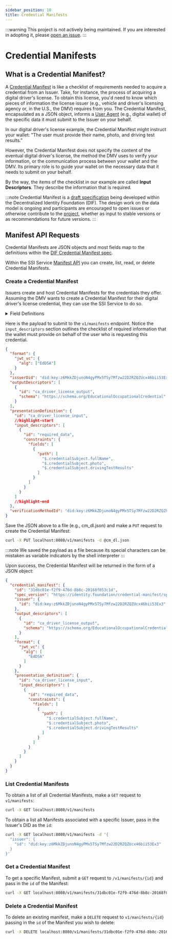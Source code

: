 ```yaml
---
sidebar_position: 10
title: Credential Manifests
---
```


:::warning
This project is not actively being maintained. If you are interested in adopting it, please [open an issue](https://github.com/TBD54566975/ssi-service).
:::

# Credential Manifests

## What is a Credential Manifest?
A [Credential Manifest](https://identity.foundation/credential-manifest/) is like a checklist of requirements needed to acquire a credential from an Issuer. Take, for instance, the process of acquiring a digital driver's license. To obtain this license, you'd need to know which pieces of information the license issuer (e.g., vehicle and driver's licensing agency or, in the U.S., the DMV) requires from you. The Credential Manifest, encapsulated as a JSON object, informs a [User Agent](/docs/web5/learn/agents) (e.g., digital wallet) of the specific data it must submit to the Issuer on your behalf.

In our digital driver's license example, the Credential Manifest might instruct your wallet: "The user must provide their name, photo, and driving test results."

However, the Credential Manifest does not specify the content of the eventual digital driver's license, the method the DMV uses to verify your information, or the communication process between your wallet and the DMV. Its primary role is to guide your wallet on the necessary data that it needs to submit on your behalf.

By the way, the items of the checklist in our example are called **Input Descriptors**. They describe the information that is required.

:::note
Credential Manifest is a [draft specification](https://identity.foundation/credential-manifest/) being developed within the Decentralized Identity Foundation (DIF). The design work on the data model is ongoing and participants are encouraged to open issues or otherwise contribute to the [project](https://github.com/decentralized-identity/credential-manifest), whether as input to stable versions or as recommendations for future versions.
:::

## Manifest API Requests

Credential Manifests are JSON objects and most fields map to the definitions within the [DIF Credential Manifest spec](https://identity.foundation/credential-manifest/#general-composition).

Within the SSI Service [Manifest API](/docs/apis/ssi-service#tag/Manifests) you can create, list, read, or delete Credential Manifests.

### Create a Credential Manifest

Issuers create and host Credential Manifests for the credentials they offer. Assuming the DMV wants to create a Credential Manifest for their digital driver's license credential, they can use the SSI Service to do so.


<details>
<summary>Field Definitions</summary>

#### Required

- `format` (object) - Formats that the Issuer can support when issuing the credential. At least one needs to be set. We currently only support `jwt_vc` for issuance. 
- `issuerDid` (string) - DID that identifies who the Issuer of the credential(s) will be.
- `outputDescriptors` - Array of objects used to describe the Claims an Issuer is offering to a Holder.
- `verificationMethodId` (string) - The `id` of the [verificationMethod](https://www.w3.org/TR/did-core/#verification-methods) whose `privateKey` is stored in SSI Service. The `verificationMethod` must be part of the DID document associated with Issuer. The private key associated with the `verificationMethod`'s `publicKey` will be used to sign the issued credentials.

#### Optional
- `description`	(string) - Explains what the Manifest is generally offering in exchange for meeting its requirements.
- `issuerName` (string) - Human-readable name the Issuer wishes to be recognized by.
- `name` (string) - Human-readable name for the Manifest.
- `presentationDefinition` (object)	- Outlines the required data needed from the Subject.


</details>

Here is the payload to submit to the `v1/manifests` endpoint. Notice the `input_descriptors` section outlines the checklist of required information that the wallet must provide on behalf of the user who is requesting this credential.

```json
{
  "format": {
    "jwt_vc": {
      "alg": ["EdDSA"]
    }
  },
  "issuerDid": "did:key:z6MkkZDjunoN4gyPMx5TSy7Mfzw22D2RZQZUcx46bii53Ex3",
  "outputDescriptors": [
    {
      "id": "ca_driver_license_output",
      "schema": "https://schema.org/EducationalOccupationalCredential"
    }
  ],
  "presentationDefinition": {
    "id": "ca_driver_license_input",
    //highlight-start
    "input_descriptors": [
      {
        "id": "required_data",
        "constraints": {
          "fields": [
            {
              "path": [
                "$.credentialSubject.fullName",
                "$.credentialSubject.photo",
                "$.credentialSubject.drivingTestResults"
              ]
            }
          ]
        }
      }
    ]
    //highlight-end
  },
  "verificationMethodId": "did:key:z6MkkZDjunoN4gyPMx5TSy7Mfzw22D2RZQZUcx46bii53Ex3#z6MkkZDjunoN4gyPMx5TSy7Mfzw22D2RZQZUcx46bii53Ex3"
}
```

Save the JSON above to a file (e.g., cm_dl.json) and make a `PUT` request to create the Credential Manifest:

```bash
curl -X PUT localhost:8080/v1/manifests -d @cm_dl.json
```

:::note
We saved the payload as a file because its special characters can be mistaken as variable indicators by the shell interpreter
:::

Upon success, the Credential Manifest will be returned in the form of a JSON object:

```json
{
  "credential_manifest": {
    "id": "31dbc01e-f2f9-476d-8b8c-20168f053c1d",
    "spec_version": "https://identity.foundation/credential-manifest/spec/v1.0.0/",
    "issuer": {
      "id": "did:key:z6MkkZDjunoN4gyPMx5TSy7Mfzw22D2RZQZUcx46bii53Ex3"
    },
    "output_descriptors": [
      {
        "id": "ca_driver_license_output",
        "schema": "https://schema.org/EducationalOccupationalCredential"
      }
    ],
    "format": {
      "jwt_vc": {
        "alg": [
          "EdDSA"
        ]
      }
    },
    "presentation_definition": {
      "id": "ca_driver_license_input",
      "input_descriptors": [
        {
          "id": "required_data",
          "constraints": {
            "fields": [
              {
                "path": [
                  "$.credentialSubject.fullName",
                  "$.credentialSubject.photo",
                  "$.credentialSubject.drivingTestResults"
                ]
              }
            ]
          }
        }
      ]
    }
  }
}
```

### List Credential Manifests

To obtain a list of all Credential Manifests, make a `GET` request to `v1/manifests`:

```bash
curl -X GET localhost:8080/v1/manifests
```

To obtain a list all Manifests associated with a specific Issuer, pass in the Issuer's DID as the `id`:

```bash
curl -X GET localhost:8080/v1/manifests -d '{
  "issuer": {
    "id": "did:key:z6MkkZDjunoN4gyPMx5TSy7Mfzw22D2RZQZUcx46bii53Ex3"
  }
}'
```


### Get a Credential Manifest

To get a specific Manifest, submit a `GET` request to `/v1/manifests/{id}` and pass in the `id` of the Manifest:

```bash
curl -X GET localhost:8080/v1/manifests/31dbc01e-f2f9-476d-8b8c-20168f053c1d
```


### Delete a Credential Manifest

To delete an existing manifest, make a `DELETE` request to `v1/manifests/{id}` passing in the `id` of the Manifest you wish to delete:

```bash
curl -X DELETE localhost:8080/v1/manifests/31dbc01e-f2f9-476d-8b8c-20168f053c1d
```
